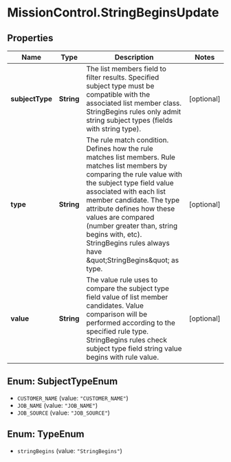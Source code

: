 # MissionControl.StringBeginsUpdate

## Properties
Name | Type | Description | Notes
------------ | ------------- | ------------- | -------------
**subjectType** | **String** | The list members field to filter results. Specified subject type must be compatible with the associated list member class. StringBegins rules only admit string subject types (fields with string type). | [optional] 
**type** | **String** | The rule match condition. Defines how the rule matches list members. Rule matches list members by comparing the rule value with the subject type field value associated with each list member candidate. The type attribute defines how these values are compared (number greater than, string begins with, etc). StringBegins rules always have \&quot;StringBegins\&quot; as type. | [optional] 
**value** | **String** | The value rule uses to compare the subject type field value of list member candidates. Value comparison will be performed according to the specified rule type. StringBegins rules check subject type field string value begins with rule value. | [optional] 

<a name="SubjectTypeEnum"></a>
## Enum: SubjectTypeEnum

* `CUSTOMER_NAME` (value: `"CUSTOMER_NAME"`)
* `JOB_NAME` (value: `"JOB_NAME"`)
* `JOB_SOURCE` (value: `"JOB_SOURCE"`)


<a name="TypeEnum"></a>
## Enum: TypeEnum

* `stringBegins` (value: `"StringBegins"`)

